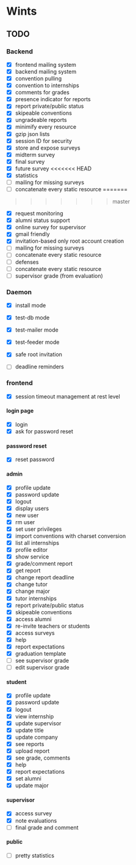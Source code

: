# Wints

## TODO


### Backend

- [x] frontend mailing system
- [x] backend mailing system
- [x] convention pulling
- [x] convention to internships
- [x] comments for grades
- [x] presence indicator for reports
- [x] report private/public status
- [x] skipeable conventions
- [x] ungradeable reports
- [x] minimify every resource
- [x] gzip json lists
- [x] session ID for security
- [x] store and expose surveys
- [x] midterm survey
- [x] final survey
- [x] future survey
<<<<<<< HEAD
- [x] statistics
- [ ] mailing for missing surveys
- [ ] concatenate every static resource
=======
>>>>>>> master
- [x] request monitoring
- [x] alumni status support
- [x] online survey for supervisor
- [x] gmail friendly
- [x] invitation-based only root account creation
- [ ] mailing for missing surveys
- [ ] concatenate every static resource
- [ ] defenses
- [ ] concatenate every static resource
- [ ] supervisor grade (from evaluation)

### Daemon

- [x] install mode
- [x] test-db mode
- [x] test-mailer mode
- [x] test-feeder mode
- [x] safe root invitation
- [ ] deadline reminders


### frontend

- [x] session timeout management at rest level
#### login page

- [x] login
- [x] ask for password reset

#### password reset

- [x] reset password

#### admin
- [x] profile update
- [x] password update
- [x] logout
- [x] display users
- [x] new user
- [x] rm user
- [x] set user privileges
- [x] import conventions with charset conversion
- [x] list all internships
- [x] profile editor
- [x] show service
- [x] grade/comment report
- [x] get report
- [x] change report deadline
- [x] change tutor
- [x] change major
- [x] tutor internships
- [x] report private/public status
- [x] skipeable conventions
- [x] access alumni
- [x] re-invite teachers or students
- [x] access surveys
- [x] help
- [x] report expectations
- [x] graduation template
- [ ] see supervisor grade
- [ ] edit supervisor grade

#### student
- [x] profile update
- [x] password update
- [x] logout
- [x] view internship
- [x] update supervisor
- [x] update title
- [x] update company
- [x] see reports
- [x] upload report
- [x] see grade, comments
- [x] help
- [x] report expectations
- [x] set alumni
- [x] update major

#### supervisor
- [x] access survey
- [x] note evaluations
- [ ] final grade and comment

#### public
- [ ] pretty statistics